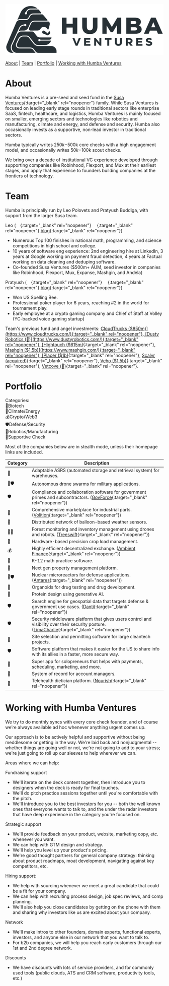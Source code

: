 ![Logo](humba_logo.png)

[About](https://humbaventures.com/#about) | [Team](https://humbaventures.com/#team) | [Portfolio](https://humbaventures.com/#portfolio) | [Working with Humba Ventures](https://humbaventures.com/#working-with-humba-ventures)

# About

Humba Ventures is a pre-seed and seed fund in the [Susa Ventures](https://www.susaventures.com/){:target="_blank" rel="noopener"} family. While Susa Ventures is focused on leading early stage rounds in traditional sectors like enterprise SaaS, fintech, healthcare, and logistics, Humba Ventures is mainly focused on smaller, emerging sectors and technologies like robotics and manufacturing, climate and energy, and defense and security. Humba also occasionally invests as a supportive, non-lead investor in traditional sectors.

Humba typically writes $250k-$500k core checks with a high engagement model, and occasionally writes $50k-$100k scout checks.

We bring over a decade of institutional VC experience developed through supporting companies like Robinhood, Flexport, and Mux at their earliest stages, and apply that experience to founders building companies at the frontiers of technology.

# Team

Humba is principally run by Leo Polovets and Pratyush Buddiga, with support from the larger Susa team.

Leo ([<img src="../linkedin_logo.png" width="14" height="14">](https://www.linkedin.com/in/lpolovets/){:target="_blank" rel="noopener"} [<img src="../twitter_logo.png" width="14" height="14">](https://twitter.com/lpolovets){:target="_blank" rel="noopener"} [blog](https://www.codingvc.com){:target="_blank" rel="noopener"})
- Numerous Top 100 finishes in national math, programming, and science competitions in high school and college.
- 10 years of software eng experience: 2nd engineering hire at LinkedIn, 3 years at Google working on payment fraud detection, 4 years at Factual working on data cleaning and deduping software.
- Co-founded Susa Ventures ($500m+ AUM, seed investor in companies like Robinhood, Flexport, Mux, Expanse, Mashgin, and Andela)

Pratyush ([<img src="../linkedin_logo.png" width="14" height="14">](https://www.linkedin.com/in/pratyush-buddiga-9238b4156/){:target="_blank" rel="noopener"} [<img src="../twitter_logo.png" width="14" height="14">](https://twitter.com/pratyushbuddiga){:target="_blank" rel="noopener"} [blog](https://pratyushbuddiga.substack.com/){:target="_blank" rel="noopener"})
- Won US Spelling Bee.
- Professional poker player for 6 years, reaching \#2 in the world for tournament play.
- Early employee at a crypto gaming company and Chief of Staff at Volley (YC-backed voice gaming startup)


Team's previous fund and angel investments: [CloudTrucks ($850m)](https://www.cloudtrucks.com/){:target="_blank" rel="noopener"}, [Dusty Robotics (🤫)](https://www.dustyrobotics.com/){:target="_blank" rel="noopener"}, [Hightouch ($615m)](https://hightouch.com/){:target="_blank" rel="noopener"}, [Mashgin ($1.5b)](https://www.mashgin.com/){:target="_blank" rel="noopener"}, [Placer ($1b)](https://www.placer.ai/){:target="_blank" rel="noopener"}, [Scalyr (acquired)](https://www.dataset.com/){:target="_blank" rel="noopener"}, [Veho ($1.5b)](https://shipveho.com/){:target="_blank" rel="noopener"}, [Vetcove (🤫)](https://www.vetcove.com/){:target="_blank" rel="noopener"}.

# Portfolio

Categories:<br>
🧬Biotech<br>
🔋Climate/Energy<br>
💰Crypto/Web3<br>
🛡️Defense/Security<br>
🤖Robotics/Manufacturing<br>
🤝Supportive Check

Most of the companies below are in stealth mode, unless their homepage links are included.

| Category | Description |
| --- | --- |
| 🤖 | Adaptable ASRS (automated storage and retrieval system) for warehouses. |
| 🤖🛡️ | Autonomous drone swarms for military applications. |
| 🛡️ | Compliance and collaboration software for government primes and subcontractors. ([GovForce](https://www.govforce.us/){:target="_blank" rel="noopener"}) |
| 🤖 | Comprehensive marketplace for industrial parts. ([Volition](https://govolition.com/){:target="_blank" rel="noopener"}) |
| 🔋 | Distributed network of balloon-based weather sensors. |
| 🔋🤖 | Forest monitoring and inventory management using drones and robots. ([Treeswift](https://www.treeswift.com/){:target="_blank" rel="noopener"}) |
| 🤖 | Hardware-based precision crop load management. |
| 💰 | Highly efficient decentralized exchange. ([Ambient Finance](https://us.ambient.finance/){:target="_blank" rel="noopener"}) |
| 🤝 | K-12 math practice software. |
| 🤝 | Next gen property management platform. |
| 🔋🛡️ | Nuclear microreactors for defense applications. ([Antares](https://www.antaresindustries.com/){:target="_blank" rel="noopener"}) |
| 🧬 | Organoids for drug testing and drug development. |
| 🧬 | Protein design using generative AI. |
| 🛡️ | Search engine for geospatial data that targets defense & government use cases. ([Danti](https://danti.ai/){:target="_blank" rel="noopener"}) |
| 🛡️ | Security middleware platform that gives users control and visibility over their security posture. ([LimaCharlie](https://limacharlie.io/){:target="_blank" rel="noopener"}) |
| 🔋 | Site selection and permitting software for large cleantech projects. |
| 🛡️ | Software platform that makes it easier for the US to share info with its allies in a faster, more secure way. |
| 🤝 | Super app for solopreneurs that helps with payments, scheduling, marketing, and more. |
| 🤝 | System of record for account managers. |
| 🤝 | Telehealth dietician platform. ([Nourish](https://www.usenourish.com/){:target="_blank" rel="noopener"}) |

# Working with Humba Ventures

We try to do monthly syncs with every core check founder, and of course we’re always available ad hoc whenever anything urgent comes up.

Our approach is to be actively helpful and supportive without being meddlesome or getting in the way. We're laid back and nonjudgmental -- whether things are going well or not, we're not going to add to your stress; we're just going to roll up our sleeves to help wherever we can.

Areas where we can help:

Fundraising support
* We'll iterate on the deck content together, then introduce you to designers when the deck is ready for final touches.
* We'll do pitch practice sessions together until you're comfortable with the pitch.
* We'll introduce you to the best investors for you -- both the well known ones that everyone wants to talk to, and the under the radar investors that have deep experience in the category you're focused on.
 
Strategic support
* We'll provide feedback on your product, website, marketing copy, etc. whenever you want.
* We can help with GTM design and strategy.
* We'll help you level up your product's pricing.
* We're good thought partners for general company strategy: thinking about product roadmaps, moat development, navigating against key competitors, etc.

Hiring support:
* We help with sourcing whenever we meet a great candidate that could be a fit for your company.
* We can help with recruiting process design, job spec reviews, and comp planning.
* We'll also help you close candidates by getting on the phone with them and sharing why investors like us are excited about your company.

Network
* We'll make intros to other founders, domain experts, functional experts, investors, and anyone else in our network that you want to talk to.
* For b2b companies, we will help you reach early customers through our 1st and 2nd degree network.

Discounts
* We have discounts with lots of service providers, and for commonly used tools (public clouds, ATS and CRM software, productivity tools, etc.)
